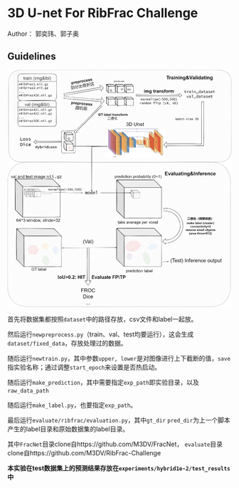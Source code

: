 # 3D U-net For RibFrac Challenge

Author： 郭奕玮、郭子奥

## Guidelines

![img](https://github.com/cantabile-kwok/3D-U-net-for-RibFrac/blob/main/flowchart.png)

首先将数据集都按照`dataset`中的路径存放，csv文件和label一起放。

然后运行`newpreprocess.py`（train、val、test均要运行），这会生成`dataset/fixed_data`，存放处理过的数据。

随后运行`newtrain.py`，其中参数`upper, lower`是对图像进行上下截断的值，`save`指实验名称；通过调整`start_epoch`来设置是否热启动。

随后运行`make_prediction`，其中需要指定`exp_path`即实验目录，以及`raw_data_path`

随后运行`make_label.py`，也要指定`exp_path`。

最后运行`evaluate/ribfrac/evaluation.py`，其中`gt_dir` `pred_dir`为上一个脚本产生的label目录和原始数据集的label目录。

其中`FracNet`目录clone自https://github.com/M3DV/FracNet， `evaluate`目录clone自https://github.com/M3DV/RibFrac-Challenge

**本实验在test数据集上的预测结果存放在`experiments/hybrid1e-2/test_results`中**
